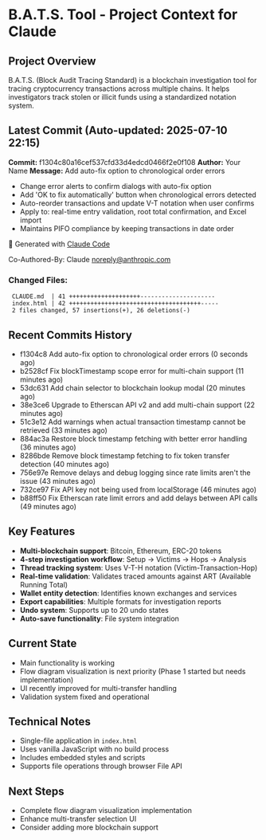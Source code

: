 # B.A.T.S. Tool - Project Context for Claude

## Project Overview
B.A.T.S. (Block Audit Tracing Standard) is a blockchain investigation tool for tracing cryptocurrency transactions across multiple chains. It helps investigators track stolen or illicit funds using a standardized notation system.

## Latest Commit (Auto-updated: 2025-07-10 22:15)

**Commit:** f1304c80a16cef537cfd33d4edcd0466f2e0f108
**Author:** Your Name
**Message:** Add auto-fix option to chronological order errors

- Change error alerts to confirm dialogs with auto-fix option
- Add 'OK to fix automatically' button when chronological errors detected
- Auto-reorder transactions and update V-T notation when user confirms
- Apply to: real-time entry validation, root total confirmation, and Excel import
- Maintains PIFO compliance by keeping transactions in date order

🤖 Generated with [Claude Code](https://claude.ai/code)

Co-Authored-By: Claude <noreply@anthropic.com>

### Changed Files:
```
 CLAUDE.md  | 41 ++++++++++++++++++++---------------------
 index.html | 42 +++++++++++++++++++++++++++++++++++++-----
 2 files changed, 57 insertions(+), 26 deletions(-)
```

## Recent Commits History

- f1304c8 Add auto-fix option to chronological order errors (0 seconds ago)
- b2528cf Fix blockTimestamp scope error for multi-chain support (11 minutes ago)
- 53dc631 Add chain selector to blockchain lookup modal (20 minutes ago)
- 38e3ce6 Upgrade to Etherscan API v2 and add multi-chain support (22 minutes ago)
- 51c3e12 Add warnings when actual transaction timestamp cannot be retrieved (33 minutes ago)
- 884ac3a Restore block timestamp fetching with better error handling (36 minutes ago)
- 8286bde Remove block timestamp fetching to fix token transfer detection (40 minutes ago)
- 756e97e Remove delays and debug logging since rate limits aren't the issue (43 minutes ago)
- 732ce97 Fix API key not being used from localStorage (46 minutes ago)
- b88ff50 Fix Etherscan rate limit errors and add delays between API calls (49 minutes ago)

## Key Features
- **Multi-blockchain support**: Bitcoin, Ethereum, ERC-20 tokens
- **4-step investigation workflow**: Setup → Victims → Hops → Analysis
- **Thread tracking system**: Uses V-T-H notation (Victim-Transaction-Hop)
- **Real-time validation**: Validates traced amounts against ART (Available Running Total)
- **Wallet entity detection**: Identifies known exchanges and services
- **Export capabilities**: Multiple formats for investigation reports
- **Undo system**: Supports up to 20 undo states
- **Auto-save functionality**: File system integration

## Current State
- Main functionality is working
- Flow diagram visualization is next priority (Phase 1 started but needs implementation)
- UI recently improved for multi-transfer handling
- Validation system fixed and operational

## Technical Notes
- Single-file application in `index.html`
- Uses vanilla JavaScript with no build process
- Includes embedded styles and scripts
- Supports file operations through browser File API

## Next Steps
- Complete flow diagram visualization implementation
- Enhance multi-transfer selection UI
- Consider adding more blockchain support
